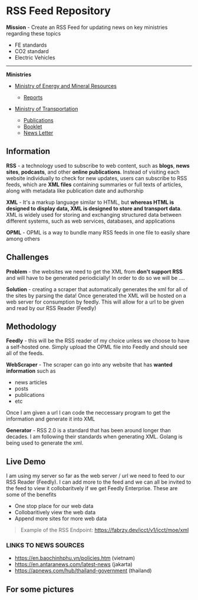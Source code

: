 # RSS Feed Repository

**Mission** - Create an RSS Feed for updating news on key ministries regarding these topics

- FE standards
- CO2 standard 
- Electric Vehicles 

---

**Ministries** 

- [Ministry of Energy and Mineral Resources](https://www.esdm.go.id/)
    - [Reports](https://www.esdm.go.id/id/publikasi/lain-lain)

- [Ministry of Transportation](https://www.dephub.go.id)
    - [Publications](https://www.dephub.go.id/post/kategori/publikasi-daftar-publikasi)
    - [Booklet](https://www.dephub.go.id/post/kategori/publikasi-booklet)
    - [News Letter](https://dephub.go.id/post/kategori/publikasi-newsletter)


## Information

**RSS** - a technology used to subscribe to web content, such as **blogs**, **news** **sites**, **podcasts**, and other **online publications**. Instead of visiting each website individually to check for new updates, users can subscribe to RSS feeds, which are **XML files** containing summaries or full texts of articles, along with metadata like publication date and authorship

**XML** - It's a markup language similar to HTML, but **whereas HTML is designed to display data, XML is designed to store and transport data**. XML is widely used for storing and exchanging structured data between different systems, such as web services, databases, and applications

**OPML** - OPML is a way to bundle many RSS feeds in one file to easily share among others 

## Challenges

**Problem** - the websites we need to get the XML from **don't support RSS** and will have to be generated periodicially! In order to do so we will be ....

**Solution** - creating a scraper that automatically generates the xml for all of the sites by parsing the data! Once generated the XML will be hosted on a web server for consumption by feedly. This will allow for a url to be given and read by our RSS Reader (Feedly)


## Methodology

**Feedly** - this will be the RSS reader of my choice unless we choose to have a self-hosted one. Simply upload the OPML file into Feedly and should see all of the feeds.


**WebScraper** - The scraper can go into any website that has **wanted information** such as 

- news articles
- posts
- publications
- etc

Once I am given a url I can code the neccessary program to get the information and generate it into XML

**Generator** - RSS 2.0 is a standard that has been around longer than decades. I am following their standards when generating XML. Golang is being used to generate the xml.

## Live Demo

I am using my server so far as the web server / url we need to feed to our RSS Reader (Feedly). I can add more to the feed and we can all be invited to the feed to view it collobaritvely if we get Feedly Enterprise. These are some of the benefits

- One stop place for our web data
- Collobaritively view the web data
- Append more sites for more web data

> Example of the RSS Endpoint: https://fabrzy.dev/icct/v1/icct/moe/xml

### LINKS TO NEWS SOURCES

- https://en.baochinhphu.vn/policies.htm (vietnam)
- https://en.antaranews.com/latest-news (jakarta)
- https://apnews.com/hub/thailand-government (thailand)


## For some pictures <!-- add XMLNSMedia: "http://search.yahoo.com/mrss/" -->
